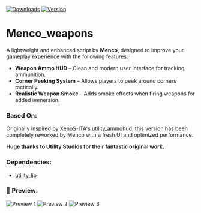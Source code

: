 [![Downloads](https://img.shields.io/github/downloads/Menco-Scripts/Menco_weapons/total)](https://img.shields.io/github/downloads/Menco-Scripts/Menco_weapons/total
)
[![Version](https://img.shields.io/badge/version-1.0.0-blue)](https://img.shields.io/github/v/release/Menco-Scripts/Menco_weapons
)

# Menco_weapons

A lightweight and enhanced script by **Menco**, designed to improve your gameplay experience with the following features:

* **Weapon Ammo HUD** – Clean and modern user interface for tracking ammunition.
* **Corner Peeking System** – Allows players to peek around corners tactically.
* **Realistic Weapon Smoke** – Adds smoke effects when firing weapons for added immersion.


### Based On:

Originally inspired by [XenoS-ITA's utility\_ammohud](https://github.com/XenoS-ITA/utility_ammohud), this version has been completely reworked by Menco with a fresh UI and optimized performance.

**Huge thanks to Utility Studios for their fantastic original work.**


### Dependencies:

* [utility\_lib](https://github.com/utility-library/utility_lib)


### 📸 Preview:

![Preview 1](https://cdn.discordapp.com/attachments/1398825555620659311/1398825682125062324/image.png?ex=6886c56f\&is=688573ef\&hm=4e08ba3a9a072644754e0c1ad71f9c2f7403150b2adf6d01043420d73de57e73&)
![Preview 2](https://cdn.discordapp.com/attachments/1398825555620659311/1398825740920946778/image.png?ex=6886c57d\&is=688573fd\&hm=1772f1b16045fcd057fdd903a063e42fbcecb43ccf16529c75f3eb1a5a556349&)
![Preview 3](https://cdn.discordapp.com/attachments/1398825555620659311/1398826437443850382/image.png?ex=6886c623\&is=688574a3\&hm=7e64004aa3840831d54f4d7d1a34651a59641fbfcc41a87204108e6945029510&)
